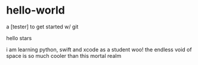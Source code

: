 # hello-world
a [tester] to get started w/ git

hello stars

i am learning python, swift and xcode as a student woo!
the endless void of space is so much cooler than this mortal realm
